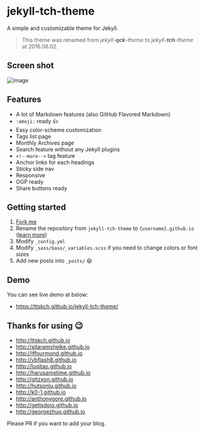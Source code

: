 # jekyll-tch-theme

A simple and customizable theme for Jekyll.

> This theme was renamed from _jekyll-**qck**-theme_ to _jekyll-**tch**-theme_ at 2016.06.02.

## Screen shot

![image](https://cloud.githubusercontent.com/assets/4360663/15747309/1b7a8140-2915-11e6-858b-4d554a76f2dd.png)

## Features

* A lot of Markdown features (also GitHub Flavored Markdown)
* `:emoji:` ready :+1:
* Easy color-scheme customization
* Tags list page
* Monthly Archives page
* Search feature without any Jekyll plugins
* `<!--more-->` tag feature
* Anchor links for each headings
* Sticky side nav
* Responsive
* OGP ready
* Share buttons ready

## Getting started

1. [Fork me](https://github.com/ttskch/jekyll-tch-theme/fork)
2. Rename the repository from `jekyll-tch-theme` to `{username}.github.io` ([learn more](https://pages.github.com/))
3. Modify `_config.yml`
4. Modify `_sass/base/_variables.scss` if you need to change colors or font sizes
5. Add new posts into `_posts/` :smiley:

## Demo

You can see live demo at below:

* https://ttskch.github.io/jekyll-tch-theme/

## Thanks for using :wink:

* http://ttskch.github.io
* http://sitaramshelke.github.io
* http://jffourmond.github.io
* http://vbflash8.github.io
* http://luqitao.github.io
* http://harusametime.github.io
* http://gitzxon.github.io
* http://hutsonlu.github.io
* http://k0-1.github.io
* http://anthonygore.github.io
* http://getjsdojo.github.io
* http://georgezhuo.github.io

Please PR if you want to add your blog.
